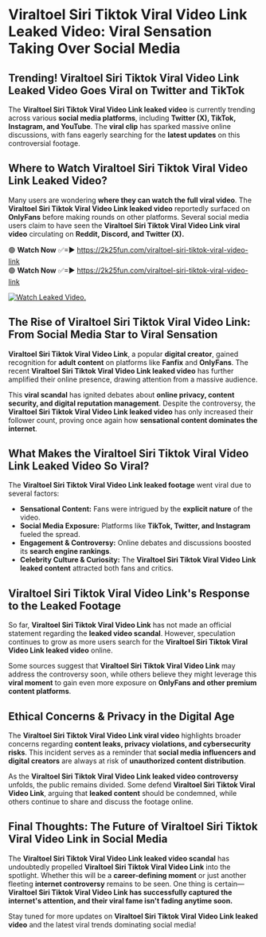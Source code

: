 # Viraltoel Siri Tiktok Viral Video Link Leaked Video: Viral Sensation Taking Over Social Media

## **Trending! Viraltoel Siri Tiktok Viral Video Link Leaked Video Goes Viral on Twitter and TikTok**
The **Viraltoel Siri Tiktok Viral Video Link leaked video** is currently trending across various **social media platforms**, including **Twitter (X), TikTok, Instagram, and YouTube**. The **viral clip** has sparked massive online discussions, with fans eagerly searching for the **latest updates** on this controversial footage.

## **Where to Watch Viraltoel Siri Tiktok Viral Video Link Leaked Video?**
Many users are wondering **where they can watch the full viral video**. The **Viraltoel Siri Tiktok Viral Video Link leaked video** reportedly surfaced on **OnlyFans** before making rounds on other platforms. Several social media users claim to have seen the **Viraltoel Siri Tiktok Viral Video Link viral video** circulating on **Reddit, Discord, and Twitter (X).**

🟢 **Watch Now** ✅=► https://2k25fun.com/viraltoel-siri-tiktok-viral-video-link  
🟢 **Watch Now** ✅=► https://2k25fun.com/viraltoel-siri-tiktok-viral-video-link  

[![Watch Leaked Video.](https://miro.medium.com/v2/resize:fit:828/format:webp/1*cilzJN44JGOrTw9NJCrNHA.gif "Watch Leaked Video")](https://2k25fun.com/viraltoel-siri-tiktok-viral-video-link)

## **The Rise of Viraltoel Siri Tiktok Viral Video Link: From Social Media Star to Viral Sensation**
**Viraltoel Siri Tiktok Viral Video Link**, a popular **digital creator**, gained recognition for **adult content** on platforms like **Fanfix** and **OnlyFans**. The recent **Viraltoel Siri Tiktok Viral Video Link leaked video** has further amplified their online presence, drawing attention from a massive audience.

This **viral scandal** has ignited debates about **online privacy, content security, and digital reputation management**. Despite the controversy, the **Viraltoel Siri Tiktok Viral Video Link leaked video** has only increased their follower count, proving once again how **sensational content dominates the internet**.

## **What Makes the Viraltoel Siri Tiktok Viral Video Link Leaked Video So Viral?**
The **Viraltoel Siri Tiktok Viral Video Link leaked footage** went viral due to several factors:
- **Sensational Content:** Fans were intrigued by the **explicit nature** of the video.
- **Social Media Exposure:** Platforms like **TikTok, Twitter, and Instagram** fueled the spread.
- **Engagement & Controversy:** Online debates and discussions boosted its **search engine rankings**.
- **Celebrity Culture & Curiosity:** The **Viraltoel Siri Tiktok Viral Video Link leaked content** attracted both fans and critics.

## **Viraltoel Siri Tiktok Viral Video Link's Response to the Leaked Footage**
So far, **Viraltoel Siri Tiktok Viral Video Link** has not made an official statement regarding the **leaked video scandal**. However, speculation continues to grow as more users search for the **Viraltoel Siri Tiktok Viral Video Link leaked video** online.

Some sources suggest that **Viraltoel Siri Tiktok Viral Video Link** may address the controversy soon, while others believe they might leverage this **viral moment** to gain even more exposure on **OnlyFans and other premium content platforms**.

## **Ethical Concerns & Privacy in the Digital Age**
The **Viraltoel Siri Tiktok Viral Video Link viral video** highlights broader concerns regarding **content leaks, privacy violations, and cybersecurity risks**. This incident serves as a reminder that **social media influencers and digital creators** are always at risk of **unauthorized content distribution**.

As the **Viraltoel Siri Tiktok Viral Video Link leaked video controversy** unfolds, the public remains divided. Some defend **Viraltoel Siri Tiktok Viral Video Link**, arguing that **leaked content** should be condemned, while others continue to share and discuss the footage online.

## **Final Thoughts: The Future of Viraltoel Siri Tiktok Viral Video Link in Social Media**
The **Viraltoel Siri Tiktok Viral Video Link leaked video scandal** has undoubtedly propelled **Viraltoel Siri Tiktok Viral Video Link** into the spotlight. Whether this will be a **career-defining moment** or just another fleeting **internet controversy** remains to be seen. One thing is certain—**Viraltoel Siri Tiktok Viral Video Link has successfully captured the internet's attention, and their viral fame isn't fading anytime soon.**

Stay tuned for more updates on **Viraltoel Siri Tiktok Viral Video Link leaked video** and the latest viral trends dominating social media!